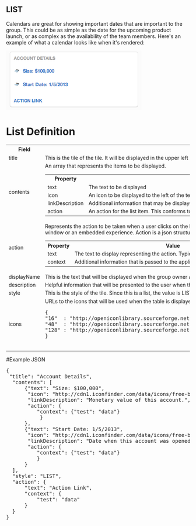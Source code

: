 ## LIST
Calendars are great for showing important dates that are important to the group. This could be as simple as the date for the upcoming product launch, or as complex as the availability of the team members. Here's an example of what a calendar looks like when it's rendered:

![Example Table](./images/list-example.png)

# List Definition
<table border="0" width="70%">
  <tr>
    <th width="25%">Field</th>
    <th width="65%">Tile Property</th>
	<th width="10%">Required</th>
  </tr>
  <tr>
    <td>title</td>
    <td>This is the tile of the tile. It will be displayed in the upper left hand corner of the tile's frame.</td>
	<td>Yes</td>
  </tr>
  <tr>
    <td>contents</td>
    <td>An array that represents the items to be displayed.
	<table>
	  <th>Property</th>
	  <th>Value</th>
	  <th>required</th>
	  <tr>
	    <td>text</td>
	    <td>The text to be displayed</td>
		<td>Yes</td>
	  </tr>
	  <tr>
	    <td>icon</td>
	    <td>An icon to be displayed to the left of the text field.</td>
		<td>No</td>
	  </tr>
	  <tr>
	    <td>linkDescription</td>
	    <td>Additional information that may be displayed, e.g. as hover text.</td>
		<td>Yes</td>
	  </tr>
	 <tr>
	    <td>action</td>
	    <td>An action for the list item. This conforms to the standard format for actions with either a context or a URL. </td>
		<td>No</td>
	  </tr>
	</table>
   </td>
	<td>Yes</td>
  </tr>
  <tr>
    <td>action</td>
    <td>Represents the action to be taken when a user clicks on the link on the bottom of the tile. This can be simply a URL that navigates the user to another browser window or an embedded experience. Action is a json structure consisting of two elements, text and context. 
	<table>
	  <th>Property</th>
	  <th>Value</th>
	  <th>required</th>
	  <tr>
	    <td>text</td>
	    <td>The text to display representing the action. Typically, this is shown as a link.</td>
		<td>Yes. Required within the scope of action.</td>
	  </tr>
	  <tr>
	    <td>context</td>
	    <td>Additional information that is passed to the application when the view is rendered.</td>
		<td>No</td>
	  </tr>
	</table>
   </td>
	<td>No</td>
  </tr>
  <tr>
    <td>displayName</td>
    <td>This is the text that will be displayed when the group owner adds the tile to the purposeful place.</td>
	<td>Yes</td>
  </tr>
  <tr>
    <td>description</td>
    <td>Helpful information that will be presented to the user when they are selecting the tile to be included in a template.</td>
	<td>No</td>
  </tr>
  <tr>
    <td>style</td>
    <td>This is the style of the tile. Since this is a list, the value is LIST</td>
	<td>Yes</td>
  </tr>
 <tr>
    <td>icons</td>
    <td>URLs to the icons that will be used when the table is displayed. This is a json structure of three values, 16, 48, & 128. For example:
	<pre>{
"16"  : "http://openiconlibrary.sourceforge.net/gallery2/open_icon_library-full/icons/png/16x16/emblems/emblem-money.png",
"48"  : "http://openiconlibrary.sourceforge.net/gallery2/open_icon_library-full/icons/png/48x48/emblems/emblem-money.png",
"128" : "http://openiconlibrary.sourceforge.net/gallery2/open_icon_library-full/icons/png/128x128/emblems/emblem-money.png"
}
    </pre>
   </td>
	<td>No</td>
  </tr>
</table>

#Example JSON
<pre>
{  
 "title": "Account Details",  
  "contents": [  
      {"text": "Size: $100,000",  
	   "icon": "http://cdn1.iconfinder.com/data/icons/free-business-desktop-icons/128/Calculator.png",  
	   "linkDescription": "Monetary value of this account.",  
	   "action": {
		  "context": {"test": "data"}  
           }  
      },  
      {"text": "Start Date: 1/5/2013",  
       "icon": "http://cdn1.iconfinder.com/data/icons/free-business-desktop-icons/128/Calculator.png",  
       "linkDescription": "Date when this account was opened.",  
       "action": {  
          "context": {"test": "data"}  
          }  
      }  
  ],  
  "style": "LIST",
  "action": {  
      "text": "Action Link",  
      "context": {  
          "test": "data"  
      }  
  }  
}
</pre>


